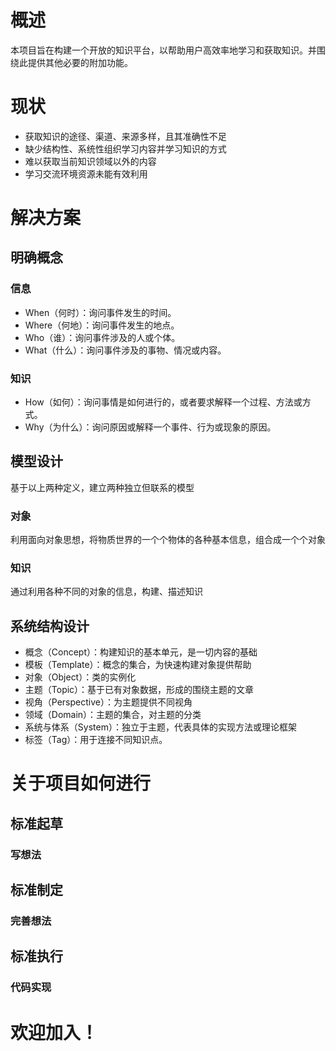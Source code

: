 # 概述
本项目旨在构建一个开放的知识平台，以帮助用户高效率地学习和获取知识。并围绕此提供其他必要的附加功能。
# 现状
- 获取知识的途径、渠道、来源多样，且其准确性不足
- 缺少结构性、系统性组织学习内容并学习知识的方式
- 难以获取当前知识领域以外的内容
- 学习交流环境资源未能有效利用
# 解决方案

## 明确概念

### 信息

- When（何时）：询问事件发生的时间。
- Where（何地）：询问事件发生的地点。
- Who（谁）：询问事件涉及的人或个体。
- What（什么）：询问事件涉及的事物、情况或内容。

### 知识

- How（如何）：询问事情是如何进行的，或者要求解释一个过程、方法或方式。
- Why（为什么）：询问原因或解释一个事件、行为或现象的原因。
## 模型设计

基于以上两种定义，建立两种独立但联系的模型

### 对象

利用面向对象思想，将物质世界的一个个物体的各种基本信息，组合成一个个对象

### 知识

通过利用各种不同的对象的信息，构建、描述知识

## 系统结构设计

- 概念（Concept）：构建知识的基本单元，是一切内容的基础
- 模板（Template）：概念的集合，为快速构建对象提供帮助
- 对象（Object）：类的实例化
- 主题（Topic）：基于已有对象数据，形成的围绕主题的文章
- 视角（Perspective）：为主题提供不同视角
- 领域（Domain）：主题的集合，对主题的分类
- 系统与体系（System）：独立于主题，代表具体的实现方法或理论框架
- 标签（Tag）：用于连接不同知识点。

# 关于项目如何进行

## 标准起草
### 写想法
## 标准制定
### 完善想法
## 标准执行
### 代码实现

# 欢迎加入！
